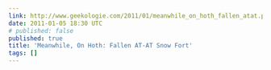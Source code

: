 ```yaml
---
link: http://www.geekologie.com/2011/01/meanwhile_on_hoth_fallen_atat.php
date: 2011-01-05 18:30 UTC
# published: false
published: true
title: 'Meanwhile, On Hoth: Fallen AT-AT Snow Fort'
tags: []
---
```



